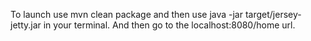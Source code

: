 To launch use mvn clean package and then use java -jar target/jersey-jetty.jar in your terminal.
And then go to the localhost:8080/home url.